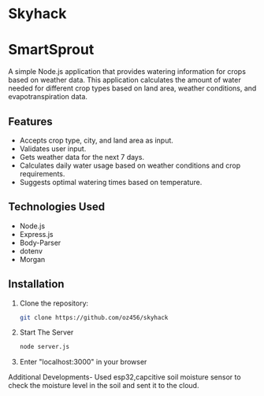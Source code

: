 # Skyhack
# SmartSprout

A simple Node.js application that provides watering information for crops based on weather data. This application calculates the amount of water needed for different crop types based on land area, weather conditions, and evapotranspiration data.

## Features

- Accepts crop type, city, and land area as input.
- Validates user input.
- Gets weather data for the next 7 days.
- Calculates daily water usage based on weather conditions and crop requirements.
- Suggests optimal watering times based on temperature.

## Technologies Used

- Node.js
- Express.js
- Body-Parser
- dotenv
- Morgan

## Installation

1. Clone the repository:
   ```bash
   git clone https://github.com/oz456/skyhack

2. Start The Server
   ```bash
   node server.js
   
3. Enter "localhost:3000" in your browser


Additional Developments- 
Used esp32,capcitive soil moisture sensor to check the moisture level in the soil and sent it to the cloud.
